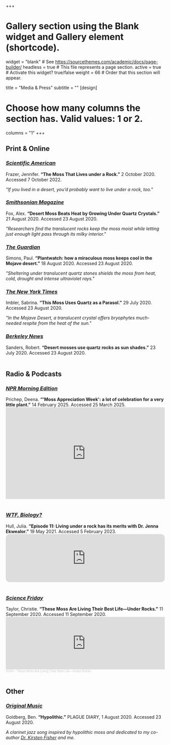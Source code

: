 +++
# Gallery section using the Blank widget and Gallery element (shortcode).
widget = "blank"  # See https://sourcethemes.com/academic/docs/page-builder/
headless = true  # This file represents a page section.
active = true  # Activate this widget? true/false
weight = 66  # Order that this section will appear.

title = "Media & Press"
subtitle = ""
[design]
  # Choose how many columns the section has. Valid values: 1 or 2.
  columns = "1"
+++
<h2>Print & Online</h2>
<h3><a href="https://www.scientificamerican.com/article/the-moss-that-lives-under-a-rock/" target="_blank"><i>Scientific American</i></a></h3>
Frazer, Jennifer. <b>“The Moss That Lives under a Rock.”</b> 2 October 2020. Accessed 7 October 2022.

<i>"If you lived in a desert, you’d probably want to live under a rock, too."</i> 
<br>

<h3><a href="https://www.smithsonianmag.com/smart-news/desert-moss-beats-heat-growing-under-quartz-crystals-180975624/" target="_blank"><i>Smithsonian Magazine</i></a></h3>
Fox, Alex. <b>“Desert Moss Beats Heat by Growing Under Quartz Crystals.”</b> 21 August 2020. Accessed 23 August 2020.

<i>"Researchers find the translucent rocks keep the moss moist while letting just enough light pass through its milky interior."</i> 
<br>

<h3><a href="https://www.theguardian.com/science/2020/aug/18/plantwatch-how-a-miraculous-moss-keeps-cool-in-the-mojave-desert" target="_blank"><i>The Guardian</i></a></h3>
Simons, Paul. <b>“Plantwatch: how a miraculous moss keeps cool in the Mojave desert.”</b> 18 August 2020. Accessed 23 August 2020.

<i>"Sheltering under translucent quartz stones shields the moss from heat, cold, drought and intense ultraviolet rays."</i> 
<br>

<h3><a href="https://www.nytimes.com/2020/07/29/science/moss-quartz-biology-syntrichia.html" target="_blank"><i>The New York Times</i></a></h3>
Imbler, Sabrina. <b>“This Moss Uses Quartz as a Parasol.”</b> 29 July 2020. Accessed 23 August 2020.

<i>"In the Mojave Desert, a translucent crystal offers bryophytes much-needed respite from the heat of the sun."</i> 
<br>

<h3><a href="https://news.berkeley.edu/2020/07/23/desert-mosses-use-quartz-rocks-as-sun-shades/" target="_blank"><i>Berkeley News</i></a></h3>
Sanders, Robert. <b>“Desert mosses use quartz rocks as sun shades.”</b> 23 July 2020. Accessed 23 August 2020.
<br>
<br>

<h2>Radio & Podcasts</h2>
<h3><a href="https://www.npr.org/2025/02/14/nx-s1-5297194/moss-appreciation-week-mosses-plants-celebration-bryophyta-pacific-northwest-portland" target="_blank"><i>NPR Morning Edition</i></a></h3>
Prichep, Deena. <b>“'Moss Appreciation Week': a lot of celebration for a very little plant.”</b> 14 February 2025. Accessed 25 March 2025.
<iframe src="https://www.npr.org/player/embed/nx-s1-5297194/nx-s1-5358802-1" width="100%" height="290" frameborder="0" scrolling="no" title="NPR embedded audio player"></iframe><br>
<br>
<h3><a href="https://open.spotify.com/embed/episode/1hR1q0fe4E8jn32YajKoGP?utm_source=generator" target="_blank"><i>WTF, Biology?</i></a></h3>
Hull, Julia. <b>“Episode 11: Living under a rock has its merits with Dr. Jenna Ekwealor.”</b> 19 May 2021. Accessed 5 February 2023.
<iframe style="border-radius:12px" src="https://open.spotify.com/embed/episode/1hR1q0fe4E8jn32YajKoGP?utm_source=generator" width="100%" height="152" frameBorder="0" allowfullscreen="" allow="autoplay; clipboard-write; encrypted-media; fullscreen; picture-in-picture" loading="lazy"></iframe><br>
<br>
<h3><a href="https://www.sciencefriday.com/segments/moss/" target="_blank"><i>Science Friday</i></a></h3>
Taylor, Christie. <b>“These Moss Are Living Their Best Life—Under Rocks.”</b> 11 September 2020. Accessed 11 September 2020.
<iframe width="100%" height="166" scrolling="no" frameborder="no" allow="autoplay" src="https://w.soundcloud.com/player/?url=https%3A//api.soundcloud.com/tracks/891702064&color=%2352514b&auto_play=false&hide_related=false&show_comments=true&show_user=true&show_reposts=false&show_teaser=true"></iframe><div style="font-size: 10px; color: #cccccc;line-break: anywhere;word-break: normal;overflow: hidden;white-space: nowrap;text-overflow: ellipsis; font-family: Interstate,Lucida Grande,Lucida Sans Unicode,Lucida Sans,Garuda,Verdana,Tahoma,sans-serif;font-weight: 100;"><a href="https://soundcloud.com/scifri" title="SciFri" target="_blank" style="color: #cccccc; text-decoration: none;">SciFri</a> · <a href="https://soundcloud.com/scifri/these-moss-are-living-their-best-lifeunder-rocks" title="These Moss Are Living Their Best Life—Under Rocks" target="_blank" style="color: #cccccc; text-decoration: none;">These Moss Are Living Their Best Life—Under Rocks</a></div>
<br>



<h2>Other</h2>
<h3><a href="https://ben-goldberg--bag-production-records.bandcamp.com/track/august-1-2020-hypolithic-dedication-to-dr-kirsten-fisher-jenna-ekwealor" target="_blank"><i>Original Music</i></a></h3>
Goldberg, Ben. <b>“Hypolithic.”</b> PLAGUE DIARY, 1 August 2020. Accessed 23 August 2020.

<i>A clarinet jazz song inspired by hypolithic moss and dedicated to my co-author <a href="https://kfisherlab.weebly.com/people.html" target="_blank">Dr. Kirsten Fisher</a> and me.</i> 
<br>




